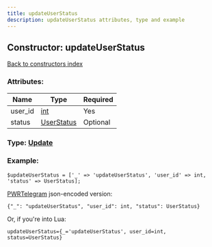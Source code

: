 ```yaml
---
title: updateUserStatus
description: updateUserStatus attributes, type and example
---
```

## Constructor: updateUserStatus  
[Back to constructors index](index.md)



### Attributes:

| Name     |    Type       | Required |
|----------|---------------|----------|
|user\_id|[int](../types/int.md) | Yes|
|status|[UserStatus](../types/UserStatus.md) | Optional|



### Type: [Update](../types/Update.md)


### Example:

```
$updateUserStatus = ['_' => 'updateUserStatus', 'user_id' => int, 'status' => UserStatus];
```  

[PWRTelegram](https://pwrtelegram.xyz) json-encoded version:

```
{"_": "updateUserStatus", "user_id": int, "status": UserStatus}
```


Or, if you're into Lua:  


```
updateUserStatus={_='updateUserStatus', user_id=int, status=UserStatus}

```


